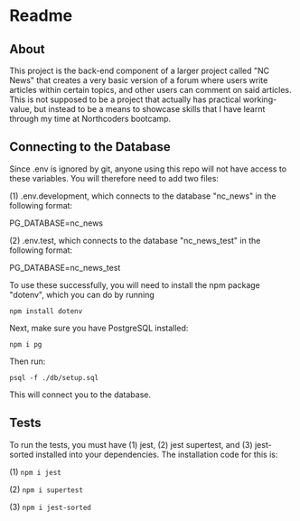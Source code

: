 # Readme

## About

This project is the back-end component of a larger project called "NC News" that creates a very basic version of a forum where users write articles within certain topics, and other users can comment on said articles. This is not supposed to be a project that actually has practical working-value, but instead to be a means to showcase skills that I have learnt through my time at Northcoders bootcamp.

## Connecting to the Database

Since .env is ignored by git, anyone using this repo will not have access to these variables. You will therefore need to add two files:

(1) .env.development, which connects to the database "nc_news" in the following format:

PG_DATABASE=nc_news

(2) .env.test, which connects to the database "nc_news_test" in the following format:

PG_DATABASE=nc_news_test

To use these successfully, you will need to install the npm package "dotenv", which you can do by running 

```npm install dotenv```

Next, make sure you have PostgreSQL installed:

```npm i pg```

Then run:

```psql -f ./db/setup.sql ```

This will connect you to the database. 

## Tests

To run the tests, you must have (1) jest, (2) jest supertest, and (3) jest-sorted installed into your dependencies. The installation code for this is:

(1) ```npm i jest ```

(2) ```npm i supertest```

(3) ```npm i jest-sorted ```





